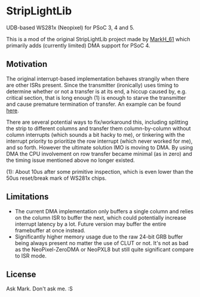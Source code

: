 # StripLightLib

UDB-based WS281x (Neopixel) for PSoC 3, 4 and 5.

This is a mod of the original StripLightLib project made by [MarkH_61](https://community.cypress.com/thread/16543) which primarily adds (currently limited) DMA support for PSoC 4.

## Motivation

The original interrupt-based implementation behaves strangily when there are other ISRs present. Since the transmitter (ironically) uses timing to determine whether or not a transfer is at its end, a hiccup caused by, e.g. critical section, that is long enough (1) is enough to starve the transmitter and cause premature termination of transfer. An example can be found [here](https://community.cypress.com/thread/34709).

There are several potential ways to fix/workaround this, including splitting the strip to different columns and transfer them column-by-column without column interrupts (which sounds a bit hacky to me), or tinkering with the interrupt priority to prioritize the row interrupt (which never worked for me), and so forth. However the ultimate solution IMO is moving to DMA. By using DMA the CPU involvement on row transfer became minimal (as in zero) and the timing issue mentioned above no longer existed.

(1): About 10us after some primitive inspection, which is even lower than the 50us reset/break mark of WS281x chips.

## Limitations

- The current DMA implementation only buffers a single column and relies on the column ISR to buffer the next, which could potentially increase interrupt latency by a lot. Future version may buffer the entire framebuffer at once instead.
- Significantly higher memory usage due to the raw 24-bit GRB buffer being always present no matter the use of CLUT or not. It's not as bad as the NeoPixel-ZeroDMA or NeoPXL8 but still quite significant compare to ISR mode.

## License

Ask Mark. Don't ask me. :S